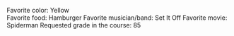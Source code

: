 Favorite color: Yellow	
Favorite food: Hamburger
Favorite musician/band: Set It Off
Favorite movie: Spiderman
Requested grade in the course: 85
 
